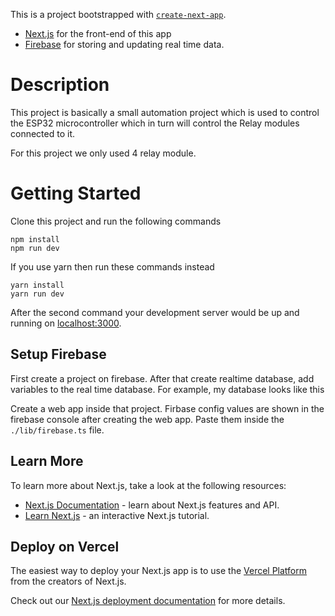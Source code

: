 This is a  project bootstrapped with [`create-next-app`](https://github.com/vercel/next.js/tree/canary/packages/create-next-app).

- [Next.js](https://nextjs.org/) for the front-end of this app 
- [Firebase](https://www.firebase.com) for storing and updating real time data.
# Description
This project is basically a small automation project which is used to control the ESP32 microcontroller which in turn will control the Relay modules connected to it.

For this project we only used 4 relay module.
# Getting Started
Clone this project and run the following commands
```
npm install
npm run dev
```
If you use yarn then run these commands instead
```
yarn install
yarn run dev
```
After the second command your development server would be up and running on [localhost:3000](https://localhost:3000).

## Setup Firebase
First create a project on firebase. 
After that create realtime database, add variables to the real time database. For example, my database looks like this

Create a web app inside that project. Firbase config values are shown in the firebase console after creating the web app. Paste them inside the `./lib/firebase.ts` file.


## Learn More

To learn more about Next.js, take a look at the following resources:

- [Next.js Documentation](https://nextjs.org/docs) - learn about Next.js features and API.
- [Learn Next.js](https://nextjs.org/learn) - an interactive Next.js tutorial.

## Deploy on Vercel

The easiest way to deploy your Next.js app is to use the [Vercel Platform](https://vercel.com/new?utm_medium=default-template&filter=next.js&utm_source=create-next-app&utm_campaign=create-next-app-readme) from the creators of Next.js.

Check out our [Next.js deployment documentation](https://nextjs.org/docs/deployment) for more details.
